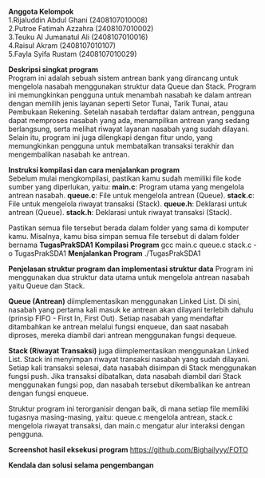 **Anggota Kelompok** <br>
1.Rijaluddin Abdul Ghani (2408107010008) <br>
2.Putroe Fatimah Azzahra (2408107010002) <br>
3.Teuku Al Jumanatul Ali (2408107010016) <br>
4.Raisul Akram (2408107010107) <br>
5.Fayla Syifa Rustam (2408107010029)

**Deskripsi singkat program** <br>
Program ini adalah sebuah sistem antrean bank yang dirancang untuk mengelola nasabah menggunakan struktur data Queue dan Stack. Program ini memungkinkan pengguna untuk menambah nasabah ke dalam antrean dengan memilih jenis layanan seperti Setor Tunai, Tarik Tunai, atau Pembukaan Rekening. Setelah nasabah terdaftar dalam antrean, pengguna dapat memproses nasabah yang ada, menampilkan antrean yang sedang berlangsung, serta melihat riwayat layanan nasabah yang sudah dilayani. Selain itu, program ini juga dilengkapi dengan fitur undo, yang memungkinkan pengguna untuk membatalkan transaksi terakhir dan mengembalikan nasabah ke antrean.


**Instruksi kompilasi dan cara menjalankan program** <br>
Sebelum mulai mengkompilasi, pastikan kamu sudah memiliki file kode sumber yang diperlukan, yaitu:
**main.c**: Program utama yang mengelola antrean nasabah.
**queue.c**: File untuk mengelola antrean (Queue).
**stack.c**: File untuk mengelola riwayat transaksi (Stack).
**queue.h**: Deklarasi untuk antrean (Queue).
**stack.h**: Deklarasi untuk riwayat transaksi (Stack).

Pastikan semua file tersebut berada dalam folder yang sama di komputer kamu. Misalnya, kamu bisa simpan semua file tersebut di dalam folder bernama **TugasPrakSDA1**
**Kompilasi Program**
gcc main.c queue.c stack.c -o TugasPrakSDA1
**Menjalankan Program**
./TugasPrakSDA1

**Penjelasan struktur program dan implementasi struktur data**
Program ini menggunakan dua struktur data utama untuk mengelola antrean nasabah yaitu Queue dan Stack.

**Queue (Antrean)** diimplementasikan menggunakan Linked List. Di sini, nasabah yang pertama kali masuk ke antrean akan dilayani terlebih dahulu (prinsip FIFO - First In, First Out). Setiap nasabah yang mendaftar ditambahkan ke antrean melalui fungsi enqueue, dan saat nasabah diproses, mereka diambil dari antrean menggunakan fungsi dequeue.

**Stack (Riwayat Transaksi)** juga diimplementasikan menggunakan Linked List. Stack ini menyimpan riwayat transaksi nasabah yang sudah dilayani. Setiap kali transaksi selesai, data nasabah disimpan di Stack menggunakan fungsi push. Jika transaksi dibatalkan, data nasabah diambil dari Stack menggunakan fungsi pop, dan nasabah tersebut dikembalikan ke antrean dengan fungsi enqueue.

Struktur program ini terorganisir dengan baik, di mana setiap file memiliki tugasnya masing-masing, yaitu:
queue.c mengelola antrean, stack.c mengelola riwayat transaksi, dan main.c mengatur alur interaksi dengan pengguna.

**Screenshot hasil eksekusi program**
https://github.com/Bighailyyy/FOTO



**Kendala dan solusi selama pengembangan**


